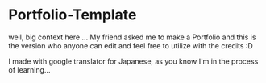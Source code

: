 # Portfolio-Template
well, big context here ... My friend asked me to make a Portfolio and this is the version who anyone can edit and feel free to utilize with the credits :D

I made with google translator for Japanese, as you know I'm in the process of learning...
